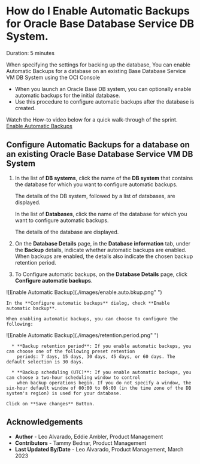 # How do I Enable Automatic Backups for Oracle Base Database Service DB System.
Duration: 5 minutes

When specifying the settings for backing up the database, You can enable Automatic Backups for a database on an existing Base Database Service VM DB System using the OCI Console
 
* When you launch an Oracle Base DB system, you can optionally enable automatic backups for the initial database.
* Use this procedure to configure automatic backups after the database is created.

Watch the How-to video below for a quick walk-through of the sprint.
[Enable Automatic Backups](youtube:A258cuNZHfw)


## Configure Automatic Backups for a database on an existing Oracle Base Database Service VM DB System

1. In the list of **DB systems**, click the name of the **DB system** that contains the database for which you want to configure automatic backups.

      The details of the DB system, followed by a list of databases, are displayed.

      In the list of **Databases**, click the name of the database for which you want to configure automatic backups.

      The details of the database are displayed.

2. On the **Database Details** page, in the **Database information** tab, under the **Backup** details, indicate whether automatic backups are enabled. When backups are enabled, the details also indicate the chosen backup retention period.


3. To Configure automatic backups, on the **Database Details** page, click **Configure automatic backups**.

  ![Enable Automatic Backup](./images/enable.auto.bkup.png" ")

    In the **Configure automatic backups** dialog, check **Enable automatic backup**.

    When enabling automatic backups, you can choose to configure the following:

  ![Enable Automatic Backup](./images/retention.period.png" ")

      * **Backup retention period**: If you enable automatic backups, you can choose one of the following preset retention  
        periods: 7 days, 15 days, 30 days, 45 days, or 60 days. The default selection is 30 days.

      * **Backup scheduling (UTC)**: If you enable automatic backups, you can choose a two-hour scheduling window to control
        when backup operations begin. If you do not specify a window, the six-hour default window of 00:00 to 06:00 (in the time zone of the DB system's region) is used for your database.

    Click on **Save changes** Button.

## Acknowledgements
* **Author** - Leo Alvarado, Eddie Ambler, Product Management
* **Contributors** -  Tammy Bednar, Product Management
* **Last Updated By/Date** - Leo Alvarado, Product Management, March 2023
